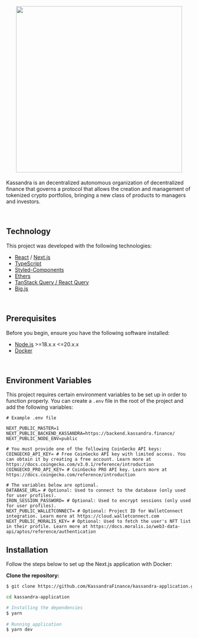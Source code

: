 <h1 align="center">
  <img width='450px'src="https://www.kassandra.finance/_next/static/media/kassandra-header.613d13f9.svg" align="center"/>
</h1>

Kassandra is an decentralized autonomous organization of decentralized finance that governs a protocol that allows the creation and management of tokenized crypto portfolios, bringing a new class of products to managers and investors.

<br />

## Technology

This project was developed with the following technologies:
- [React](https://reactjs.org) / [Next.js](https://nextjs.org/)
- [TypeScript](https://www.typescriptlang.org/)
- [Styled-Components](https://styled-components.com/)
- [Ethers](https://docs.ethers.org/v6/)
- [TanStack Query / React Query](https://tanstack.com/query/latest/docs/framework/react/overview)
- [Big.js](https://mikemcl.github.io/big.js/)

<br />

## Prerequisites  
Before you begin, ensure you have the following software installed:  

- [Node.js](https://nodejs.org/en/docs/) >=18.x.x <=20.x.x 
- [Docker](https://docs.docker.com/)

<br />

## Environment Variables
This project requires certain environment variables to be set up in order to function properly. You can create a `.env` file in the root of the project and add the following variables:

```env
# Example .env file

NEXT_PUBLIC_MASTER=1
NEXT_PUBLIC_BACKEND_KASSANDRA=https://backend.kassandra.finance/
NEXT_PUBLIC_NODE_ENV=public

# You must provide one of the following CoinGecko API keys:
COINGECKO_API_KEY= # Free CoinGecko API key with limited access. You can obtain it by creating a free account. Learn more at https://docs.coingecko.com/v3.0.1/reference/introduction
COINGECKO_PRO_API_KEY= # CoinGecko PRO API key. Learn more at https://docs.coingecko.com/reference/introduction

# The variables below are optional.
DATABASE_URL= # Optional: Used to connect to the database (only used for user profiles).
IRON_SESSION_PASSWORD= # Optional: Used to encrypt sessions (only used for user profiles).
NEXT_PUBLIC_WALLETCONNECT= # Optional: Project ID for WalletConnect integration. Learn more at https://cloud.walletconnect.com
NEXT_PUBLIC_MORALIS_KEY= # Optional: Used to fetch the user's NFT list in their profile. Learn more at https://docs.moralis.io/web3-data-api/aptos/reference/authentication
```

## Installation  

Follow the steps below to set up the Next.js application with Docker:  

**Clone the repository:**  

   ```bash  
   $ git clone https://github.com/KassandraFinance/kassandra-application.git
   
   cd kassandra-application

   # Installing the dependencies
   $ yarn
    
   # Running application
   $ yarn dev

